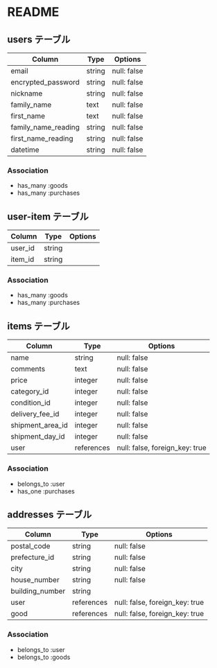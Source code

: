 # README

## users テーブル

| Column                        | Type     | Options     |
| ----------------------------- | -------- | ----------- |
| email                         | string   | null: false |
| encrypted_password            | string   | null: false |
| nickname                      | string   | null: false |
| family_name                   | text     | null: false |
| first_name                    | text     | null: false |
| family_name_reading           | string   | null: false |
| first_name_reading            | string   | null: false |
| datetime                      | string   | null: false |

### Association

- has_many :goods
- has_many :purchases



## user-item テーブル

| Column                        | Type     | Options     |
| ----------------------------- | -------- | ----------- |
| user_id                       | string   |             |
| item_id                       | string   |             |

### Association

- has_many :goods
- has_many :purchases






## items テーブル

| Column                        | Type     | Options                          |
| ----------------------------- | -------- | -------------------------------- |
| name                          | string   | null: false                      |
| comments                      | text     | null: false                      |
| price                         | integer  | null: false                      |
| category_id                   | integer  | null: false                      |
| condition_id          | integer  | null: false                      |
| delivery_fee_id               | integer  | null: false                      |
| shipment_area_id              | integer  | null: false                      |
| shipment_day_id               | integer  | null: false                      |
| user                          | references | null: false, foreign_key: true |

### Association

- belongs_to :user
- has_one :purchases




## addresses テーブル

| Column                        | Type     | Options                          |
| ----------------------------- | -------- | -------------------------------- |
| postal_code                   | string   | null: false                      |
| prefecture_id                 | string   | null: false                      |
| city                          | string   | null: false                      |
| house_number                  | string   | null: false                      |
| building_number               | string   |                                  |
| user                          | references | null: false, foreign_key: true |
| good                          | references | null: false, foreign_key: true |

### Association

- belongs_to :user
- belongs_to :goods